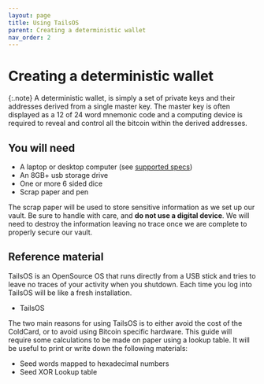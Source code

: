 ```yaml
---
layout: page
title: Using TailsOS
parent: Creating a deterministic wallet
nav_order: 2
---
```


# Creating a deterministic wallet

{:.note}
A deterministic wallet, is simply a set of private keys and their addresses derived from a single master key. The master key is often displayed as a 12 of 24 word mnemonic code and a computing device is required to reveal and control all the bitcoin within the derived addresses.

## You will need
- A laptop or desktop computer (see [supported specs](https://tails.boum.org/doc/about/requirements/index.en.html))
- An 8GB+ usb storage drive
- One or more 6 sided dice
- Scrap paper and pen

The scrap paper will be used to store sensitive information as we set up our vault. Be sure to handle with care, and **do not use a digital device**. We will need to destroy the information leaving no trace once we are complete to properly secure our vault.

## Reference material

TailsOS is an OpenSource OS that runs directly from a USB stick and tries to leave no traces of your activity when you shutdown. Each time you log into TailsOS will be like a fresh installation.

- TailsOS

The two main reasons for using TailsOS is to either avoid the cost of the ColdCard, or to avoid using Bitcoin specific hardware. This guide will require some calculations to be made on paper using a lookup table. It will be useful to print or write down the following materials:

- Seed words mapped to hexadecimal numbers
- Seed XOR Lookup table
